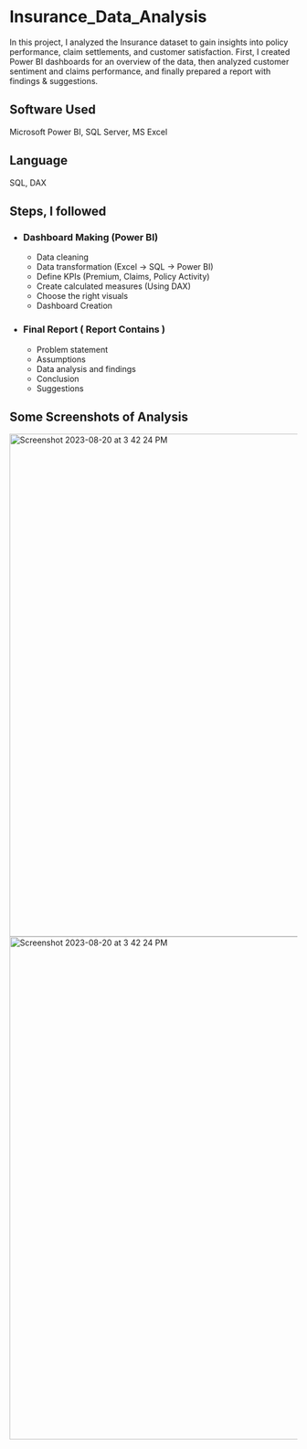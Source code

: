 # Insurance_Data_Analysis
In this project, I analyzed the Insurance dataset to gain insights into policy performance, claim settlements, and customer satisfaction.
First, I created Power BI dashboards for an overview of the data, then analyzed customer sentiment and claims performance, and finally prepared a report with findings & suggestions.

## Software  Used
  Microsoft Power BI, SQL Server, MS Excel
  
## Language 
  SQL, DAX
    
## Steps, I followed 
 
- ### Dashboard Making (Power BI)

  - Data cleaning 
  - Data transformation (Excel → SQL → Power BI)
  - Define KPIs (Premium, Claims, Policy Activity)
  - Create calculated measures (Using DAX)
  - Choose the right visuals 
  - Dashboard Creation

- ### Final Report ( Report Contains )

  - Problem statement 
  - Assumptions 
  - Data analysis and findings 
  - Conclusion 
  - Suggestions

## Some Screenshots of Analysis
<img width="880" alt="Screenshot 2023-08-20 at 3 42 24 PM" src="https://github.com/user-attachments/assets/4f428d84-1132-4d77-9e00-253409bb92da">
<img width="880" alt="Screenshot 2023-08-20 at 3 42 24 PM" src="https://github.com/user-attachments/assets/2775068a-47ac-4ef8-a367-682b48e12f73">

